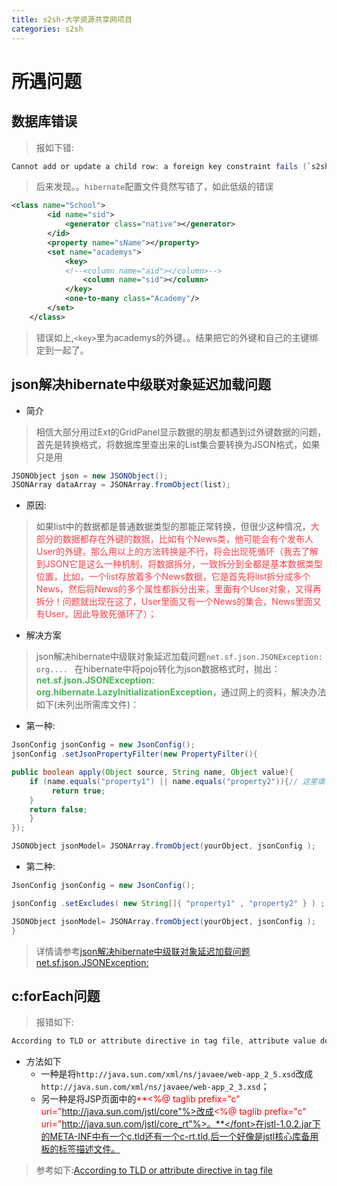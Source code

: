 ```yaml
---
title: s2sh-大学资源共享网项目
categories: s2sh
---
```


# 所遇问题
## 数据库错误
> 报如下错:

``` java
Cannot add or update a child row: a foreign key constraint fails (`s2shtest01`.`problem`, CONSTRAINT `FK5lcmhm21chjl0wog8par6isxn` FOREIGN KEY (`pid`) REFERENCES `course` (`cid`))
```
> 后来发现。。`hibernate`配置文件竟然写错了，如此低级的错误

``` xml
<class name="School">
        <id name="sid">
        	<generator class="native"></generator>
        </id>
        <property name="sName"></property>
        <set name="academys">
        	<key>
        	<!--<column name="aid"></column>-->
        		<column name="sid"></column>
        	</key>
        	<one-to-many class="Academy"/>
        </set>
    </class>
```
> 错误如上,`<key>`里为academys的外键。。结果把它的外键和自己的主键绑定到一起了。

## json解决hibernate中级联对象延迟加载问题
- 简介
> 相信大部分用过Ext的GridPanel显示数据的朋友都遇到过外键数据的问题，首先是转换格式，将数据库里查出来的List集合要转换为JSON格式，如果只是用

``` java
JSONObject json = new JSONObject();    
JSONArray dataArray = JSONArray.fromObject(list);
```
- 原因:
> 如果list中的数据都是普通数据类型的那能正常转换，但很少这种情况，<font color='#FE3E49'>大部分的数据都存在外键的数据，比如有个News类，他可能会有个发布人User的外键，那么用以上的方法转换是不行，将会出现死循环（我去了解到JSON它是这么一种机制，将数据拆分，一致拆分到全都是基本数据类型位置，比如，一个list存放着多个News数据，它是首先将list拆分成多个News，然后将News的多个属性都拆分出来，里面有个User对象，又得再拆分！问题就出现在这了，User里面又有一个News的集合，News里面又有User，因此导致死循环了）；</font>

- 解决方案
> json解决hibernate中级联对象延迟加载问题`net.sf.json.JSONException: org.... `
在hibernate中将pojo转化为json数据格式时，抛出：<font color='#48B456'>**net.sf.json.JSONException: org.hibernate.LazyInitializationException，**</font>通过网上的资料，解决办法如下(未列出所需库文件)：

- 第一种:
``` java
JsonConfig jsonConfig = new JsonConfig(); 
jsonConfig .setJsonPropertyFilter(new PropertyFilter(){

public boolean apply(Object source, String name, Object value){
    if (name.equals("property1") || name.equals("property2")){// 这里填写需要过滤的属性名
         return true;
    }
    return false;
    }
});

JSONObject jsonModel= JSONArray.fromObject(yourObject, jsonConfig );
```
- 第二种:
``` java
JsonConfig jsonConfig = new JsonConfig();

jsonConfig .setExcludes( new String[]{ "property1" , "property2" } ) ;

JSONObject jsonModel= JSONArray.fromObject(yourObject, jsonConfig );
}
```
> 详情请参考[json解决hibernate中级联对象延迟加载问题net.sf.json.JSONException: ](http://blog.csdn.net/evelyn2010816/article/details/6321758)

## c:forEach问题
> 报错如下:

``` java
According to TLD or attribute directive in tag file, attribute value does not accept any exception
```
- 方法如下
    - 一种是将`http://java.sun.com/xml/ns/javaee/web-app_2_5.xsd`改成`http://java.sun.com/xml/ns/javaee/web-app_2_3.xsd`；
    - 另一种是将JSP页面中的<font color='red'>**<%@ taglib prefix="c" uri="http://java.sun.com/jstl/core"%>改成<%@ taglib prefix="c" uri="http://java.sun.com/jstl/core_rt"%>。**</font>在jstl-1.0.2.jar下的META-INF中有一个c.tld还有一个c-rt.tld,后一个好像是jstl核心库备用板的标签描述文件。
> 参考如下:[According to TLD or attribute directive in tag file](http://blog.sina.com.cn/s/blog_6b39e1d10100mwp4.html)
